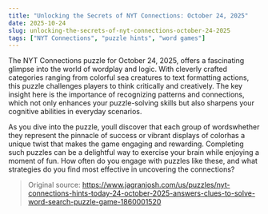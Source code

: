```yaml
---
title: "Unlocking the Secrets of NYT Connections: October 24, 2025"
date: 2025-10-24
slug: unlocking-the-secrets-of-nyt-connections-october-24-2025
tags: ["NYT Connections", "puzzle hints", "word games"]
---
```


The NYT Connections puzzle for October 24, 2025, offers a fascinating glimpse into the world of wordplay and logic. With cleverly crafted categories ranging from colorful sea creatures to text formatting actions, this puzzle challenges players to think critically and creatively. The key insight here is the importance of recognizing patterns and connections, which not only enhances your puzzle-solving skills but also sharpens your cognitive abilities in everyday scenarios.

As you dive into the puzzle, youll discover that each group of wordswhether they represent the pinnacle of success or vibrant displays of colorhas a unique twist that makes the game engaging and rewarding. Completing such puzzles can be a delightful way to exercise your brain while enjoying a moment of fun. How often do you engage with puzzles like these, and what strategies do you find most effective in uncovering the connections?

> Original source: https://www.jagranjosh.com/us/puzzles/nyt-connections-hints-today-24-october-2025-answers-clues-to-solve-word-search-puzzle-game-1860001520